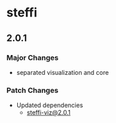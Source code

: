 # steffi

## 2.0.1

### Major Changes

- separated visualization and core

### Patch Changes

- Updated dependencies
  - steffi-viz@2.0.1

